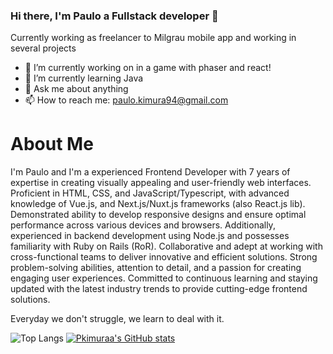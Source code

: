 ### Hi there, I'm Paulo a Fullstack developer 👋

Currently working as freelancer to Milgrau mobile app and working in several projects


- 🔭 I’m currently working on in a game with phaser and react!
- 🌱 I’m currently learning Java
- 💬 Ask me about anything
- 📫 How to reach me: paulo.kimura94@gmail.com


# About Me

I'm Paulo and I'm a experienced Frontend Developer with 7 years of expertise in creating visually
appealing and user-friendly web interfaces. Proficient in HTML, CSS, and JavaScript/Typescript,
with advanced knowledge of Vue.js, and Next.js/Nuxt.js frameworks (also  React.js lib). Demonstrated ability to develop
responsive designs and ensure optimal performance across various devices and browsers.
Additionally, experienced in backend development using Node.js and possesses familiarity with
Ruby on Rails (RoR). Collaborative and adept at working with cross-functional teams to deliver
innovative and efficient solutions. Strong problem-solving abilities, attention to detail, and a
passion for creating engaging user experiences. Committed to continuous learning and staying
updated with the latest industry trends to provide cutting-edge frontend solutions. 

Everyday we don't struggle, we learn to deal with it.

 ![Top Langs](https://github-readme-stats.vercel.app/api/top-langs/?username=pkimuraa&theme=tokyonight)  [![Pkimuraa's GitHub stats](https://github-readme-stats.vercel.app/api?username=pkimuraa&show_icons=true&theme=dracula)](https://github.com/pkimuraa/github-readme-stats)   
<!--
**pkimuraa/pkimuraa** is a ✨ _special_ ✨ repository because its `README.md` (this file) appears on your GitHub profile.

Here are some ideas to get you started:

- 🔭 I’m currently working on ...
- 🌱 I’m currently learning ...
- 👯 I’m looking to collaborate on ...
- 🤔 I’m looking for help with ...
- 💬 Ask me about ...
- 📫 How to reach me: ...
- 😄 Pronouns: ...
- ⚡ Fun fact: ...
-->
